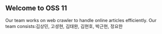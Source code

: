 ## Welcome to OSS 11

Our team works on web crawler to handle online articles efficiently.
Our team consists:김상민, 고셩현, 김태완, 김현호, 박근현, 정요한

